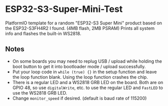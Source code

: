 # ESP32-S3-Super-Mini-Test

PlatformIO template for a random "ESP32-S3 Super Mini" product based on the ESP32-S3FH4R2 I found. (4MB flash, 2MB PSRAM) Prints all system info and flashes the built-in WS2818.

## Notes

* On some boards you may need to replug USB / upload while holding the boot button to get it into bootloader mode / 
  upload successfully.
* Put your loop code in `while (true) {}` in the setup function and leave the loop function blank. Using the loop 
  function crashes the chip. 
* There is a regular LED and a WS2818 GRB LED on the board. Both are on GPIO 48, so use `digitalWrite`, etc. to use the 
  regular LED and `FastLED` to use the WS2818 GRB LED.
* Change `monitor_speed` if desired. (default is baud rate of 115200)
